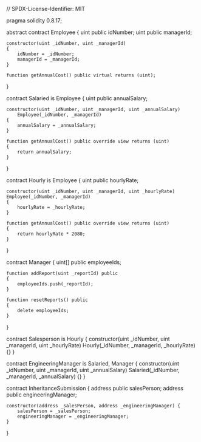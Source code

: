 // SPDX-License-Identifier: MIT

pragma solidity 0.8.17;


abstract contract Employee
{
    uint public idNumber;
    uint public managerId;

    constructor(uint _idNumber, uint _managerId)
    {
        idNumber = _idNumber;
        managerId = _managerId;
    }

    function getAnnualCost() public virtual returns (uint);
}

contract Salaried is Employee
{
    uint public annualSalary;

    constructor(uint _idNumber, uint _managerId, uint _annualSalary)
        Employee(_idNumber, _managerId)
    {
        annualSalary = _annualSalary;
    }

    function getAnnualCost() public override view returns (uint)
    {
        return annualSalary;
    }
}

contract Hourly is Employee
{
    uint public hourlyRate;

    constructor(uint _idNumber, uint _managerId, uint _hourlyRate) Employee(_idNumber, _managerId)
    {
        hourlyRate = _hourlyRate;
    }

    function getAnnualCost() public override view returns (uint)
    {
        return hourlyRate * 2080;
    }
}

contract Manager
{
    uint[] public employeeIds;

    function addReport(uint _reportId) public 
    {
        employeeIds.push(_reportId);
    }

    function resetReports() public 
    {
        delete employeeIds;
    }
}

contract Salesperson is Hourly 
{
    constructor(uint _idNumber, uint _managerId, uint _hourlyRate) 
        Hourly(_idNumber, _managerId, _hourlyRate) {}
}


contract EngineeringManager is Salaried, Manager
{
    constructor(uint _idNumber, uint _managerId, uint _annualSalary) 
        Salaried(_idNumber, _managerId, _annualSalary) {}
}

contract InheritanceSubmission {
    address public salesPerson;
    address public engineeringManager;

    constructor(address _salesPerson, address _engineeringManager) {
        salesPerson = _salesPerson;
        engineeringManager = _engineeringManager;
    }
}


